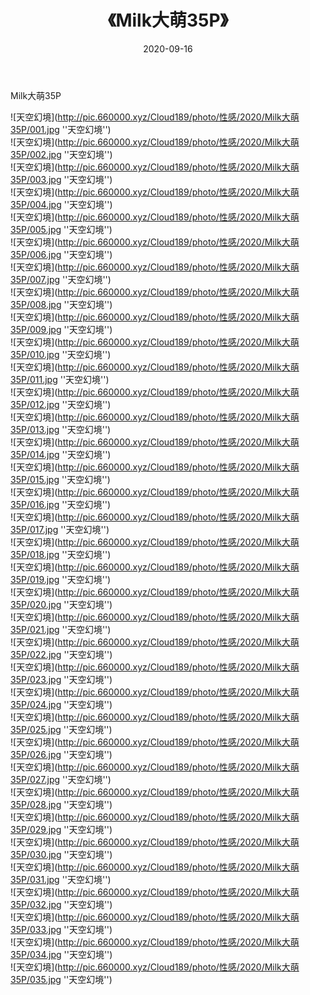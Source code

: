 ﻿---
layout: post
title:  《Milk大萌35P》
date:   2020-09-16
img: http://pic.660000.xyz/Cloud189/photo/性感/2020/Milk大萌35P/000.jpg
categories: [美女, 性感, 泳衣]
---

Milk大萌35P



![天空幻境](http://pic.660000.xyz/Cloud189/photo/性感/2020/Milk大萌35P/001.jpg ''天空幻境'') <br>
![天空幻境](http://pic.660000.xyz/Cloud189/photo/性感/2020/Milk大萌35P/002.jpg ''天空幻境'') <br>
![天空幻境](http://pic.660000.xyz/Cloud189/photo/性感/2020/Milk大萌35P/003.jpg ''天空幻境'') <br>
![天空幻境](http://pic.660000.xyz/Cloud189/photo/性感/2020/Milk大萌35P/004.jpg ''天空幻境'') <br>
![天空幻境](http://pic.660000.xyz/Cloud189/photo/性感/2020/Milk大萌35P/005.jpg ''天空幻境'') <br>
![天空幻境](http://pic.660000.xyz/Cloud189/photo/性感/2020/Milk大萌35P/006.jpg ''天空幻境'') <br>
![天空幻境](http://pic.660000.xyz/Cloud189/photo/性感/2020/Milk大萌35P/007.jpg ''天空幻境'') <br>
![天空幻境](http://pic.660000.xyz/Cloud189/photo/性感/2020/Milk大萌35P/008.jpg ''天空幻境'') <br>
![天空幻境](http://pic.660000.xyz/Cloud189/photo/性感/2020/Milk大萌35P/009.jpg ''天空幻境'') <br>
![天空幻境](http://pic.660000.xyz/Cloud189/photo/性感/2020/Milk大萌35P/010.jpg ''天空幻境'') <br>
![天空幻境](http://pic.660000.xyz/Cloud189/photo/性感/2020/Milk大萌35P/011.jpg ''天空幻境'') <br>
![天空幻境](http://pic.660000.xyz/Cloud189/photo/性感/2020/Milk大萌35P/012.jpg ''天空幻境'') <br>
![天空幻境](http://pic.660000.xyz/Cloud189/photo/性感/2020/Milk大萌35P/013.jpg ''天空幻境'') <br>
![天空幻境](http://pic.660000.xyz/Cloud189/photo/性感/2020/Milk大萌35P/014.jpg ''天空幻境'') <br>
![天空幻境](http://pic.660000.xyz/Cloud189/photo/性感/2020/Milk大萌35P/015.jpg ''天空幻境'') <br>
![天空幻境](http://pic.660000.xyz/Cloud189/photo/性感/2020/Milk大萌35P/016.jpg ''天空幻境'') <br>
![天空幻境](http://pic.660000.xyz/Cloud189/photo/性感/2020/Milk大萌35P/017.jpg ''天空幻境'') <br>
![天空幻境](http://pic.660000.xyz/Cloud189/photo/性感/2020/Milk大萌35P/018.jpg ''天空幻境'') <br>
![天空幻境](http://pic.660000.xyz/Cloud189/photo/性感/2020/Milk大萌35P/019.jpg ''天空幻境'') <br>
![天空幻境](http://pic.660000.xyz/Cloud189/photo/性感/2020/Milk大萌35P/020.jpg ''天空幻境'') <br>
![天空幻境](http://pic.660000.xyz/Cloud189/photo/性感/2020/Milk大萌35P/021.jpg ''天空幻境'') <br>
![天空幻境](http://pic.660000.xyz/Cloud189/photo/性感/2020/Milk大萌35P/022.jpg ''天空幻境'') <br>
![天空幻境](http://pic.660000.xyz/Cloud189/photo/性感/2020/Milk大萌35P/023.jpg ''天空幻境'') <br>
![天空幻境](http://pic.660000.xyz/Cloud189/photo/性感/2020/Milk大萌35P/024.jpg ''天空幻境'') <br>
![天空幻境](http://pic.660000.xyz/Cloud189/photo/性感/2020/Milk大萌35P/025.jpg ''天空幻境'') <br>
![天空幻境](http://pic.660000.xyz/Cloud189/photo/性感/2020/Milk大萌35P/026.jpg ''天空幻境'') <br>
![天空幻境](http://pic.660000.xyz/Cloud189/photo/性感/2020/Milk大萌35P/027.jpg ''天空幻境'') <br>
![天空幻境](http://pic.660000.xyz/Cloud189/photo/性感/2020/Milk大萌35P/028.jpg ''天空幻境'') <br>
![天空幻境](http://pic.660000.xyz/Cloud189/photo/性感/2020/Milk大萌35P/029.jpg ''天空幻境'') <br>
![天空幻境](http://pic.660000.xyz/Cloud189/photo/性感/2020/Milk大萌35P/030.jpg ''天空幻境'') <br>
![天空幻境](http://pic.660000.xyz/Cloud189/photo/性感/2020/Milk大萌35P/031.jpg ''天空幻境'') <br>
![天空幻境](http://pic.660000.xyz/Cloud189/photo/性感/2020/Milk大萌35P/032.jpg ''天空幻境'') <br>
![天空幻境](http://pic.660000.xyz/Cloud189/photo/性感/2020/Milk大萌35P/033.jpg ''天空幻境'') <br>
![天空幻境](http://pic.660000.xyz/Cloud189/photo/性感/2020/Milk大萌35P/034.jpg ''天空幻境'') <br>
![天空幻境](http://pic.660000.xyz/Cloud189/photo/性感/2020/Milk大萌35P/035.jpg ''天空幻境'') <br>